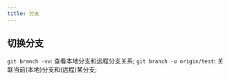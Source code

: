 ```yaml
---
title: 分支
---
```


## 切换分支
`git branch -vv`: 查看本地分支和远程分支关系;
`git branch -u origin/test`: 关联当前(本地)分支和(远程)某分支;
